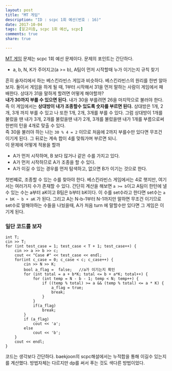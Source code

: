```yaml
---
layout: post
title: "MT 게임"
description: "ID : scpc 1회 예선(번호 : 16)"
date: 2017-10-04
tags: [알고리즘, scpc 1회 예선, scpc]
comments: true
share: true

---
```


[MT 게임](https://www.codeground.org) 문제는 scpc 1회 예선 문제이다. 문제의 포인트는 간단하다.
* a, b, N, K가 주어지고(a >= b), A팀이 먼저 시작할때 누가 이기는지 규칙 찾기

흔히 술자리에서 하는 베스킨라빈스 게임과 비슷하다. 베스킨라빈스의 원리를 한번 알아보자. 둘이서 게임을 하게 될 때, 1부터 시작해서 31을 먼저 말하는 사람이 게임에서 패배한다. 상대가 31을 말하게 할려면 어떻게 해야할까?  
**내가 30까지 부를 수 있으면 된다.** 내가 30을 부를려면 26을 마지막으로 불러야 한다. 즉 이 게임에서는 **상대방이 내가 조종할수 있도록 숫자를 부르면 된다.** 상대방은 1개, 2개, 3개 까지 부를 수 있고 나 또한 1개, 2개, 3개를 부를 수 있다. 그럼 상대방이 1개를 불렀을 땐 내가 3개, 2개를 불렀을땐 내가 2개, 3개를 불렀을땐 내가 1개를 부름으로써 한번의 턴을 4개로 맞출 수 있다.   
즉 30을 불러야 하는 나는 `30 % 4 = 2` 이므로 처음에 2까지 부를수만 있다면 무조건 이기게 된다. 그 뒤로는 계속 합이 4를 맞춰가며 부르면 되니.  
이 문제에 어떻게 적용을 할까
* A가 먼저 시작하며, B 보다 많거나 같은 수를 가지고 있다.
* A가 먼저 시작하므로 A가 조종을 할 수 있다.
* A가 이길 수 있는 경우를 먼저 탐색하고, 없으면 B가 이기는 것으로 한다.

첫번쨰로, 조종할 수 있는 수를 찾아야 한다. 베스킨라빈스 게임에서는 4로 햇지만, 여기서는 여러가지 수가 존재할 수 있다. 간단히 계산을 해보면 `a >= b`이고 A팀이 한턴에 낼수 있는 수는 a부터 aK이고 B팀은 b부터 bK이다. 이 수를 set수라고 한다면 set수는 `a + bK ~ b + aK` 가 된다. 그리고 A는 N-b-1부터 N-1까지만 말하면 무조건 이기므로 set수로 말해야하는 수들을 나눴을때, A가 처음 turn 에 말할수만 있다면 그 게임은 이기게 된다. 

### 일단 코드를 보자
	int T;
	cin >> T;
	for (int test_case = 1; test_case < T + 1; test_case++) {
  		cin >> a >> b >> c;
  		cout << "Case #" << test_case << endl;
  		for(int c_case = 0; c_case < c; c_case++) {
  			cin >> N >> K;
  			bool a_flag =  false;	//a가 이기는지 확인
  			for (int total = a + b*K; total <= b + a*K; total++) { 
				for (int temp = N - b - 1; temp < N; temp++) {	
					if ((temp % total) >= a && (temp % total) <= a * K) {
						a_flag = true;
  						break;  				
  					}
  				}
  				if(a_flag)
  					break;
  			}
  			if (a_flag)
  				cout << 'a';
  			else 
  				cout << 'b';
		}
		cout << endl;
	}
    
      
코드는 생각보다 간단하다. baekjoon의 scpc해설에서는 누적합을 통해 이길수 있는지를 계산했다. 방법자체는 다르지만 dp를 써서 푸는 것도 색다른 방법이었다. 
